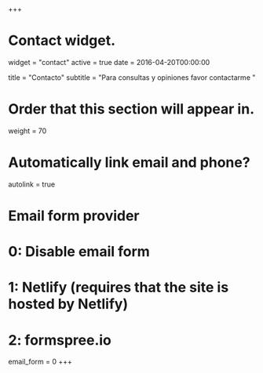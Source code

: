 +++
# Contact widget.
widget = "contact"
active = true
date = 2016-04-20T00:00:00

title = "Contacto"
subtitle = "Para consultas y opiniones favor contactarme "

# Order that this section will appear in.
weight = 70

# Automatically link email and phone?
autolink = true

# Email form provider
#   0: Disable email form
#   1: Netlify (requires that the site is hosted by Netlify)
#   2: formspree.io
email_form = 0
+++

